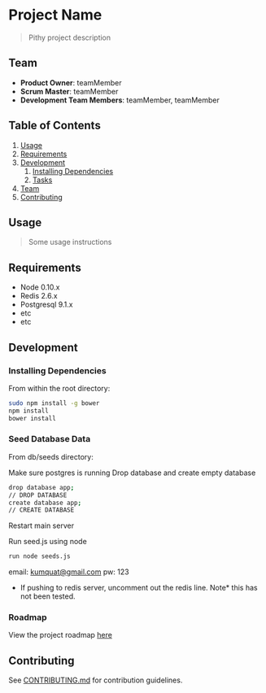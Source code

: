 # Project Name

> Pithy project description

## Team

  - __Product Owner__: teamMember
  - __Scrum Master__: teamMember
  - __Development Team Members__: teamMember, teamMember

## Table of Contents

1. [Usage](#Usage)
1. [Requirements](#requirements)
1. [Development](#development)
    1. [Installing Dependencies](#installing-dependencies)
    1. [Tasks](#tasks)
1. [Team](#team)
1. [Contributing](#contributing)

## Usage

> Some usage instructions

## Requirements

- Node 0.10.x
- Redis 2.6.x
- Postgresql 9.1.x
- etc
- etc

## Development

### Installing Dependencies

From within the root directory:

```sh
sudo npm install -g bower
npm install
bower install
```

### Seed Database Data

From db/seeds directory:

Make sure postgres is running
Drop database and create empty database

```sh
drop database app;
// DROP DATABASE
create database app;
// CREATE DATABASE
```
Restart main server

Run seed.js using node
```sh
run node seeds.js
```

email: kumquat@gmail.com
pw: 123
* If pushing to redis server, uncomment out the redis line. Note* this has not been tested.

### Roadmap

View the project roadmap [here](LINK_TO_PROJECT_ISSUES)


## Contributing

See [CONTRIBUTING.md](CONTRIBUTING.md) for contribution guidelines.
